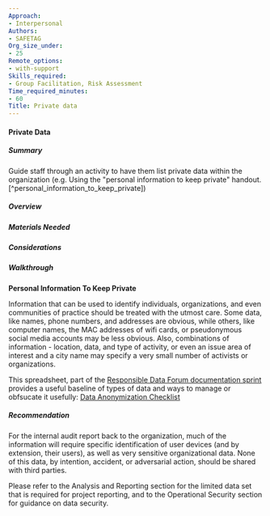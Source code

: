 ```yaml
---
Approach:
- Interpersonal
Authors:
- SAFETAG
Org_size_under:
- 25
Remote_options:
- with-support
Skills_required:
- Group Facilitation, Risk Assessment
Time_required_minutes:
- 60
Title: Private data
---
```


#### Private Data

##### Summary
Guide staff through an activity to have them list private data within the organization (e.g. Using the "personal information to keep private" handout. [^personal_information_to_keep_private])

##### Overview

##### Materials Needed

##### Considerations

##### Walkthrough

**Personal Information To Keep Private**

Information that can be used to identify individuals, organizations, and even communities of practice should be treated with the utmost care. Some data, like names, phone numbers, and addresses are obvious, while others, like computer names, the MAC addresses of wifi cards, or pseudonymous social media accounts may be less obvious. Also, combinations of information - location, data, and type of activity, or even an issue area of interest and a city name may specify a very small number of activists or organizations.

This spreadsheet, part of the [Responsible Data Forum documentation sprint](https://wiki.responsibledata.io/RDF_Budapest) provides a useful baseline of types of data and ways to manage or obfsucate it usefully:  [Data Anonymization Checklist](https://docs.google.com/spreadsheets/d/1Qf90P7dlXL6bwfG9vDpapQe1HUD1PtCqjJwayn0xOkQ/edit?usp=sharing)

##### Recommendation

For the internal audit report back to the organization, much of the information will require specific identification of user devices (and by extension, their users), as well as very sensitive organizational data. None of this data, by intention, accident, or adversarial action, should be shared with third parties. 

Please refer to the Analysis and Reporting section for the limited data set that is required for project reporting, and to the Operational Security section for guidance on data security.